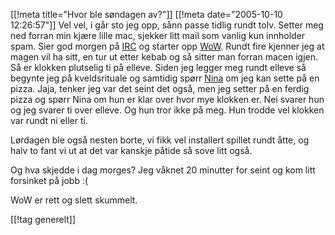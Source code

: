 [[!meta  title="Hvor ble søndagen av?"]]
[[!meta  date="2005-10-10 12:26:57"]]
Vel vel, i går sto jeg opp, sånn passe tidlig rundt tolv. Setter meg ned forran min kjære lille mac, sjekker litt mail som vanlig kun innholder spam. Sier god morgen på <a href="http://no.wikipedia.org/wiki/Irc">IRC</a> og starter opp <a href="http://www.worldofwarcraft.com">WoW</a>. Rundt fire kjenner jeg at magen vil ha sitt, en tur ut etter kebab og så sitter man forran macen igjen. Så er klokken plutselig ti på elleve. Siden jeg legger meg rundt elleve så begynte jeg på kveldsrituale og samtidig spørr <a href="http://nenia.slaskdot.org/">Nina</a> om jeg kan sette på en pizza. Jaja, tenker jeg var det seint det også, men jeg setter på en ferdig pizza og spørr Nina om hun er klar over hvor mye klokken er. Nei svarer hun og jeg svarer ti over elleve. Og hun tror ikke på meg. Hun trodde vel klokken var rundt ni eller ti.

Lørdagen ble også nesten borte, vi fikk vel installert spillet rundt åtte, og  halv to fant vi ut at det var kanskje påtide så sove litt også.

Og hva skjedde i dag morges? Jeg våknet 20 minutter for seint og kom litt forsinket på jobb :(

WoW er rett og slett skummelt.

[[!tag  generelt]]